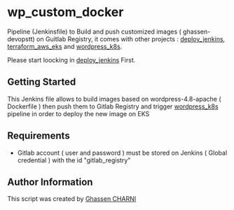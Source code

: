 # wp_custom_docker
Pipeline (Jenkinsfile) to Build and push customized images ( ghassen-devopstt) on Guitlab Registry, it comes with other projects : [deploy_jenkins](https://github.com/ghassencherni/deploy_jenkins), [terraform_aws_eks](https://github.com/ghassencherni/terraform_aws_eks) and [wordpress_k8s](https://github.com/ghassencherni/wordpress_k8s).

Please start loocking in [deploy_jenkins](https://github.com/ghassencherni/deploy_jenkins) First.

## Getting Started

This Jenkins file allows to build images based on wordpress-4.8-apache ( Dockerfile ) then push them to Gitlab Registry and trigger [wordpress_k8s](https://github.com/ghassencherni/wordpress_k8s) pipeline in order to deploy the new image on EKS

## Requirements

- Gitlab account ( user and password ) must be stored on Jenkins ( Global credential ) with the id "gitlab_registry"


## Author Information

This script  was created by [Ghassen CHARNI](https://github.com/ghassencherni/)
